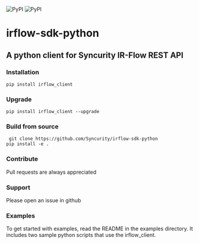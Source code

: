 ![PyPI](https://img.shields.io/badge/python-2.7-brightgreen.svg)
![PyPI](https://img.shields.io/badge/pypi-1.0.6-blue.svg)

# irflow-sdk-python

## A python client for Syncurity IR-Flow REST API

### Installation
`pip install irflow_client`

### Upgrade ###
`pip install irflow_client --upgrade`

### Build from source
` git clone https://github.com/Syncurity/irflow-sdk-python`  
`pip install -e .`

### Contribute
Pull requests are always appreciated

### Support
Please open an issue in github

### Examples
To get started with examples, read the README in the examples directory.  It includes two sample python scripts that use the
irflow_client.
